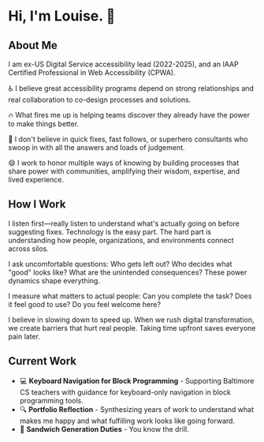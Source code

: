 # Hi, I'm Louise. 👋

## About Me
I am ex-US Digital Service accessibility lead (2022-2025), and an IAAP Certified Professional in Web Accessibility (CPWA). 

♿ I believe great accessibility programs depend on strong relationships and real collaboration to co-design processes and solutions.

🔥 What fires me up is helping teams discover they already have the power to make things better.

🚫 I don't believe in quick fixes, fast follows, or superhero consultants who swoop in with all the answers and loads of judgement. 

😄 I work to honor multiple ways of knowing by building processes that share power with communities, amplifying their wisdom, expertise, and lived experience.

## How I Work
I listen first—really listen to understand what's actually going on before suggesting fixes. Technology is the easy part. The hard part is understanding how people, organizations, and environments connect across silos. 

I ask uncomfortable questions: Who gets left out? Who decides what "good" looks like? What are the unintended consequences? These power dynamics shape everything. 

I measure what matters to actual people: Can you complete the task? Does it feel good to use? Do you feel welcome here? 

I believe in slowing down to speed up. When we rush digital transformation, we create barriers that hurt real people. Taking time upfront saves everyone pain later.

## Current Work
- 💻 **Keyboard Navigation for Block Programming** - Supporting Baltimore CS teachers with guidance for keyboard-only navigation in block programming tools.
- 🔍 **Portfolio Reflection** - Synthesizing years of work to understand what makes me happy and what fulfilling work looks like going forward.
- 🥪 **Sandwich Generation Duties** - You know the drill.

